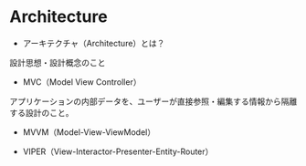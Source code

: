 ﻿# Architecture

* アーキテクチャ（Architecture）とは？

設計思想・設計概念のこと

* MVC（Model View Controller）

アプリケーションの内部データを、ユーザーが直接参照・編集する情報から隔離する設計のこと。

* MVVM（Model-View-ViewModel）


* VIPER（View-Interactor-Presenter-Entity-Router）

